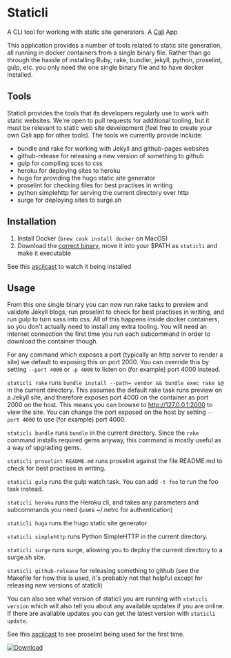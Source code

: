 # Staticli

A CLI tool for working with static site generators.  A [Cali](https://github.com/skybet/cali) App

This application provides a number of tools related to static site generation, all running in docker containers from a single binary file.  Rather than go through the hassle of installing Ruby, rake, bundler, jekyll, python, proselint, gulp, etc. you only need the one single binary file and to have docker installed.

## Tools

Staticli provides the tools that its developers regularly use to work with static websites.  We're open to pull requests for additional tooling, but it must be relevant to static web site development (feel free to create your own Cali app for other tools).  The tools we currently provide include:

* bundle and rake for working with Jekyll and github-pages websites
* github-release for releasing a new version of something to github
* gulp for compiling scss to css
* heroku for deploying sites to heroku
* hugo for providing the hugo static site generator
* proselint for checking files for best practises in writing
* python simplehttp for serving the current directory over http
* surge for deploying sites to surge.sh

## Installation

1. Install Docker (`brew cask install docker` on MacOS)
2. Download the [correct binary](https://github.com/staticli/staticli/releases/latest), move it into your $PATH as `staticli` and make it executable

See this [asciicast](https://asciinema.org/a/159883) to watch it being installed

## Usage

From this one single binary you can now run rake tasks to preview and validate Jekyll blogs, run proselint to check for best practises in writing, and run gulp to turn sass into css.  All of this happens inside docker containers, so you don't actually need to install any extra tooling.  You will need an internet connection the first time you run each subcommand in order to download the container though.

For any command which exposes a port (typically an http server to render a site) we default to exposing this on port 2000.  You can override this by setting `--port 4000` or `-p 4000` to listen on (for example) port 4000 instead.

`staticli rake` runs `bundle install --path=_vendor && bundle exec rake $@` in the current directory.  This assumes the default rake task runs preview on a Jekyll site, and therefore exposes port 4000 on the container as port 2000 on the host.  This means you can browse to http://127.0.0.1:2000 to view the site.  You can change the port exposed on the host by setting `--port 4000` to use (for example) port 4000.

`staticli bundle` runs `bundle` in the current directory.  Since the `rake` command installs required gems anyway, this command is mostly useful as a way of upgrading gems.

`staticli proselint README.md` runs proselint against the file README.md to check for best practises in writing.

`staticli gulp` runs the gulp watch task.  You can add `-t foo` to run the foo task instead.

`staticli heroku` runs the Heroku cli, and takes any parameters and subcommands you need (uses ~/.netrc for authentication)

`staticli hugo` runs the hugo static site generator

`staticli simplehttp` runs Python SimpleHTTP in the current directory.

`staticli surge` runs surge, allowing you to deploy the current directory to a surge.sh site.

`staticli github-release` for releasing something to github (see the Makefile for how this is used, it's probably not that helpful except for releasing new versions of staticli)

You can also see what version of staticli you are running with `staticli version` which will also tell you about any available updates if you are online.  If there are available updates you can get the latest version with `staticli update`.

See this [asciicast](https://asciinema.org/a/159884) to see proselint being used for the first time.

[![Download](http://github-release-version.herokuapp.com/github/staticli/staticli/release.svg?style=flat)](https://github.com/staticli/staticli/releases/latest)
